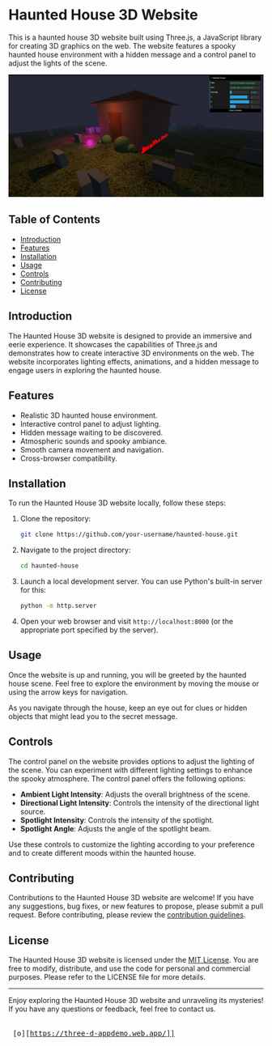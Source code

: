 # Haunted House 3D Website

This is a haunted house 3D website built using Three.js, a JavaScript library for creating 3D graphics on the web. The website features a spooky haunted house environment with a hidden message and a control panel to adjust the lights of the scene.

![Haunted House Screenshot](screenshot.png)

## Table of Contents
- [Introduction](#introduction)
- [Features](#features)
- [Installation](#installation)
- [Usage](#usage)
- [Controls](#controls)
- [Contributing](#contributing)
- [License](#license)

## Introduction
The Haunted House 3D website is designed to provide an immersive and eerie experience. It showcases the capabilities of Three.js and demonstrates how to create interactive 3D environments on the web. The website incorporates lighting effects, animations, and a hidden message to engage users in exploring the haunted house.

## Features
- Realistic 3D haunted house environment.
- Interactive control panel to adjust lighting.
- Hidden message waiting to be discovered.
- Atmospheric sounds and spooky ambiance.
- Smooth camera movement and navigation.
- Cross-browser compatibility.

## Installation
To run the Haunted House 3D website locally, follow these steps:

1. Clone the repository:
   ```bash
   git clone https://github.com/your-username/haunted-house.git
   ```

2. Navigate to the project directory:
   ```bash
   cd haunted-house
   ```

3. Launch a local development server. You can use Python's built-in server for this:
   ```bash
   python -m http.server
   ```

4. Open your web browser and visit `http://localhost:8000` (or the appropriate port specified by the server).

## Usage
Once the website is up and running, you will be greeted by the haunted house scene. Feel free to explore the environment by moving the mouse or using the arrow keys for navigation.

As you navigate through the house, keep an eye out for clues or hidden objects that might lead you to the secret message.

## Controls
The control panel on the website provides options to adjust the lighting of the scene. You can experiment with different lighting settings to enhance the spooky atmosphere. The control panel offers the following options:

- **Ambient Light Intensity**: Adjusts the overall brightness of the scene.
- **Directional Light Intensity**: Controls the intensity of the directional light source.
- **Spotlight Intensity**: Controls the intensity of the spotlight.
- **Spotlight Angle**: Adjusts the angle of the spotlight beam.

Use these controls to customize the lighting according to your preference and to create different moods within the haunted house.

## Contributing
Contributions to the Haunted House 3D website are welcome! If you have any suggestions, bug fixes, or new features to propose, please submit a pull request. Before contributing, please review the [contribution guidelines](CONTRIBUTING.md).

## License
The Haunted House 3D website is licensed under the [MIT License](LICENSE). You are free to modify, distribute, and use the code for personal and commercial purposes. Please refer to the LICENSE file for more details.

---

Enjoy exploring the Haunted House 3D website and unraveling its mysteries! If you have any questions or feedback, feel free to contact us.

<!-- [![Live Demo](https://img.shields.io/twitter/follow/hauntedhouse?style=social)](https://twitter.com/hauntedhouse)
[![GitHub](https://img.shields.io/github/followers/hauntedhouse?style=social)](https://github.com/hauntedhouse) -->
<kbd> <br> [o][https://three-d-appdemo.web.app/]] <br> </kbd>
